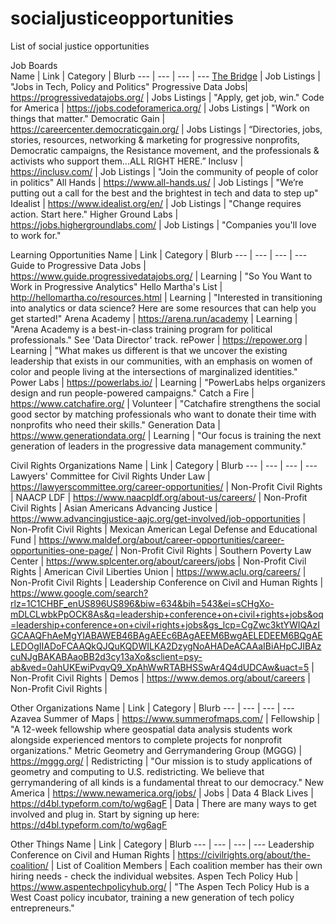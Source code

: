 # socialjusticeopportunities
List of social justice opportunities


Job Boards  
Name | Link | Category | Blurb
--- | --- | --- | ---
[The Bridge](https://jobs.thebridgework.com/) | Job Listings | "Jobs in Tech, Policy and Politics"
Progressive Data Jobs| https://progressivedatajobs.org/ | Jobs Listings | "Apply, get job, win."
Code for America | https://jobs.codeforamerica.org/ | Jobs Listings | "Work on things that matter."
Democratic Gain | https://careercenter.democraticgain.org/ | Jobs Listings | “Directories, jobs, stories, resources, networking & marketing for progressive nonprofits, Democratic campaigns, the Resistance movement, and the professionals & activists who support them...ALL RIGHT HERE.”
Inclusv | https://inclusv.com/ | Job Listings | "Join the community of people of color in politics"
All Hands | https://www.all-hands.us/ | Job Listings | "We’re putting out a call for the best and the brightest in tech and data to step up"
Idealist | https://www.idealist.org/en/ | Job Listings | "Change requires action. Start here."
Higher Ground Labs | https://jobs.highergroundlabs.com/ | Job Listings | "Companies you'll love to work for."

Learning Opportunities
Name | Link | Category | Blurb
--- | --- | --- | ---
Guide to Progressive Data Jobs | https://www.guide.progressivedatajobs.org/ | Learning | "So You Want to Work in Progressive Analytics"
Hello Martha's List | http://hellomartha.co/resources.html | Learning | "Interested in transitioning into analytics or data science? Here are some resources that can help you get started!"
Arena Academy | https://arena.run/academy | Learning | "Arena Academy is a best-in-class training program for political professionals." See 'Data Director' track.
rePower |  https://repower.org | Learning | "What makes us different is that we uncover the existing leadership that exists in our communities, with an emphasis on women of color and people living at the intersections of marginalized identities."
Power Labs | https://powerlabs.io/ | Learning | "PowerLabs helps organizers design and run people-powered campaigns."
Catch a Fire | https://www.catchafire.org/ | Volunteer | "Catchafire strengthens the social good sector by matching professionals who want to donate their time with nonprofits who need their skills."
Generation Data | https://www.generationdata.org/ | Learning | "Our focus is training the next generation of leaders in the progressive data management community."

Civil Rights Organizations
Name | Link | Category | Blurb
--- | --- | --- | ---
Lawyers' Committee for Civil Rights Under Law | https://lawyerscommittee.org/career-opportunities/ | Non-Profit Civil Rights | 
NAACP LDF | https://www.naacpldf.org/about-us/careers/ | Non-Profit Civil Rights | 
Asian Americans Advancing Justice | https://www.advancingjustice-aajc.org/get-involved/job-opportunities | Non-Profit Civil Rights |
Mexican American Legal Defense and Educational Fund | https://www.maldef.org/about/career-opportunities/career-opportunities-one-page/ | Non-Profit Civil Rights |
Southern Poverty Law Center | https://www.splcenter.org/about/careers/jobs | Non-Profit Civil Rights | 
American Civil Liberties Union | https://www.aclu.org/careers/ | Non-Profit Civil Rights |
Leadership Conference on Civil and Human Rights | https://www.google.com/search?rlz=1C1CHBF_enUS896US896&biw=634&bih=543&ei=sCHgXo-mDLCLwbkPpOCK8As&q=leadership+conference+on+civil+rights+jobs&oq=leadership+conference+on+civil+rights+jobs&gs_lcp=CgZwc3ktYWIQAzIGCAAQFhAeMgYIABAWEB46BAgAEEc6BAgAEEM6BwgAELEDEEM6BQgAELEDOgIIADoFCAAQkQJQuKQDWILKA2DzygNoAHADeACAAaIBiAHpCJIBAzcuNJgBAKABAaoBB2d3cy13aXo&sclient=psy-ab&ved=0ahUKEwiPvqvQ9_XpAhWwRTABHSSwAr4Q4dUDCAw&uact=5 | Non-Profit Civil Rights |
Demos | https://www.demos.org/about/careers | Non-Profit Civil Rights | 

Other Organizations
Name | Link | Category | Blurb
--- | --- | --- | ---
Azavea Summer of Maps | https://www.summerofmaps.com/ | Fellowship | "A 12-week fellowship where geospatial data analysis students work alongside experienced mentors to complete projects for nonprofit organizations."
Metric Geometry and Gerrymandering Group (MGGG)  | https://mggg.org/ | Redistricting | "Our mission is to study applications of geometry and computing to U.S. redistricting. We believe that gerrymandering of all kinds is a fundamental threat to our democracy."
New America | https://www.newamerica.org/jobs/ | Jobs | 
Data 4 Black Lives | https://d4bl.typeform.com/to/wg6agF | Data | There are many ways to get involved and plug in. Start by signing up here: https://d4bl.typeform.com/to/wg6agF 

Other Things
Name | Link | Category | Blurb
--- | --- | --- | ---
Leadership Conference on Civil and Human Rights | https://civilrights.org/about/the-coalition/ | List of Coalition Members | Each coalition member has their own hiring needs - check the individual websites.
Aspen Tech Policy Hub | https://www.aspentechpolicyhub.org/ | "The Aspen Tech Policy Hub is a West Coast policy incubator, training a new generation of tech policy entrepreneurs."






